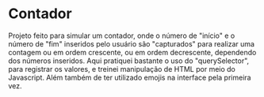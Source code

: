 # Contador
Projeto feito para simular um contador, onde o número de "início" e o número de "fim" inseridos pelo usuário são "capturados" para realizar uma contagem ou em ordem crescente, ou em ordem decrescente, dependendo dos números inseridos. Aqui pratiquei bastante o uso do "querySelector", para registrar os valores, e treinei manipulação de HTML por meio do Javascript. Além também de ter utilizado emojis na interface pela primeira vez.
